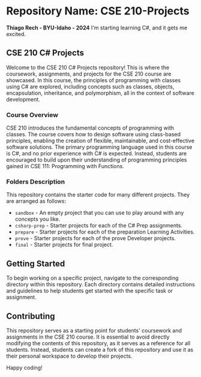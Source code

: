 # Repository Name: CSE 210-Projects
**Thiago Rech - BYU-Idaho - 2024**
I'm starting learning C#, and it gets me excited.

## CSE 210 C# Projects

Welcome to the CSE 210 C# Projects repository! This is where the coursework, assignments, and projects for the CSE 210 course are showcased. In this course, the principles of programming with classes using C# are explored, including concepts such as classes, objects, encapsulation, inheritance, and polymorphism, all in the context of software development.

### Course Overview

CSE 210 introduces the fundamental concepts of programming with classes. The course covers how to design software using class-based principles, enabling the creation of flexible, maintainable, and cost-effective software solutions. The primary programming language used in this course is C#, and no prior experience with C# is expected. Instead, students are encouraged to build upon their understanding of programming principles gained in CSE 111: Programming with Functions.

### Folders Description

This repository contains the starter code for many different projects. They are arranged as follows:

* `sandbox` - An empty project that you can use to play around with any concepts you like.
* `csharp-prep` - Starter projects for each of the C# Prep assignments.
* `prepare` - Starter projects for each of the preparation Learning Activities.
* `prove` - Starter projects for each of the prove Developer projects.
* `final` - Starter projects for final project.

## Getting Started

To begin working on a specific project, navigate to the corresponding directory within this repository. Each directory contains detailed instructions and guidelines to help students get started with the specific task or assignment.

## Contributing

This repository serves as a starting point for students' coursework and assignments in the CSE 210 course. It is essential to avoid directly modifying the contents of this repository, as it serves as a reference for all students. Instead, students can create a fork of this repository and use it as their personal workspace to develop their projects.

Happy coding!
